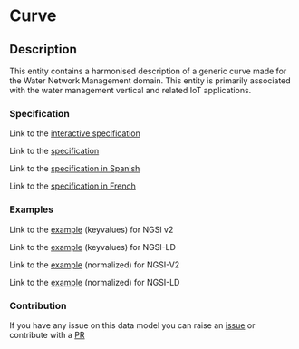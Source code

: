 # Curve

## Description 

This entity contains a harmonised description of a generic curve made for the Water Network Management domain. This entity is primarily associated with the water management vertical and related IoT applications.
### Specification

Link to the [interactive specification](https://swagger.lab.fiware.org/?url=https://smart-data-models.github.io/dataModel.WaterNetworkManagement/Curve/swagger.yaml)

Link to the [specification](https://github.com/smart-data-models/dataModel.WaterNetworkManagement/blob/master/Curve/doc/spec.md)

Link to the [specification in Spanish](https://github.com/smart-data-models/dataModel.WaterNetworkManagement/blob/master/Curve/doc/spec_ES.md)

Link to the [specification in French](https://github.com/smart-data-models/dataModel.WaterNetworkManagement/blob/master/Curve/doc/spec_FR.md)
### Examples

Link to the [example](https://smart-data-models.github.io/dataModel.WaterNetworkManagement/Curve/examples/example.json) (keyvalues) for NGSI v2

Link to the [example](https://smart-data-models.github.io/dataModel.WaterNetworkManagement/Curve/examples/example.jsonld) (keyvalues) for NGSI-LD

Link to the [example](https://smart-data-models.github.io/dataModel.WaterNetworkManagement/Curve/examples/example-normalized.json) (normalized) for NGSI-V2

Link to the [example](https://smart-data-models.github.io/dataModel.WaterNetworkManagement/Curve/examples/example-normalized.jsonld) (normalized) for NGSI-LD
### Contribution

 If you have any issue on this data model you can raise an [issue](https://github.com/smart-data-models/dataModel.WaterNetworkManagement/issues)  or contribute with a [PR](https://github.com/smart-data-models/dataModel.WaterNetworkManagement/pulls)